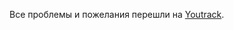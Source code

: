 Все проблемы и пожелания перешли на [Youtrack](https://kamushek.myjetbrains.com/youtrack/issues?q=project:%20Schoodule%20). 
